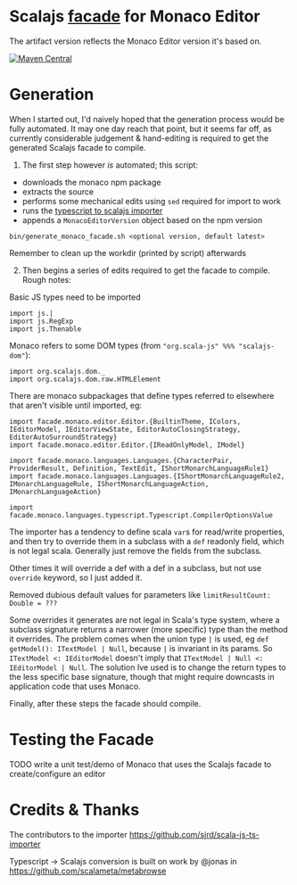 # Scalajs [facade](./src/main/scala/facade/monacoEditorFacade.scala) for Monaco Editor

The artifact version reflects the Monaco Editor version it's based on.

[![Maven Central](https://maven-badges.herokuapp.com/maven-central/com.github.benhutchison/scalajs-monaco-editor_2.12/badge.svg)](https://maven-badges.herokuapp.com/maven-central/com.github.benhutchison/scalajs-monaco-editor_2.12)

# Generation

When I started out, I'd naively hoped that the generation process would be fully automated. It may one day reach that point, but
it seems far off, as currently considerable judgement & hand-editing is required to get the generated Scalajs facade to compile.

1. The first step however *is* automated; this script:
 - downloads the monaco npm package
 - extracts the source
 - performs some mechanical edits using `sed` required for import to work
 - runs the [typescript to scalajs importer](https://github.com/sjrd/scala-js-ts-importer)
 - appends a `MonacoEditorVersion` object based on the npm version

```
bin/generate_monaco_facade.sh <optional version, default latest>
```

Remember to clean up the workdir (printed by script) afterwards

2. Then begins a series of edits required to get the facade to compile. Rough notes:

Basic JS types need to be imported
```
import js.|
import js.RegExp
import js.Thenable
```

Monaco refers to some DOM types (from `"org.scala-js" %%% "scalajs-dom"`):
```
import org.scalajs.dom._
import org.scalajs.dom.raw.HTMLElement
```

There are monaco subpackages that define types referred to elsewhere that aren't visible until imported, eg:
```
import facade.monaco.editor.Editor.{BuiltinTheme, IColors, IEditorModel, IEditorViewState, EditorAutoClosingStrategy, EditorAutoSurroundStrategy}
import facade.monaco.editor.Editor.{IReadOnlyModel, IModel}

import facade.monaco.languages.Languages.{CharacterPair, ProviderResult, Definition, TextEdit, IShortMonarchLanguageRule1}
import facade.monaco.languages.Languages.{IShortMonarchLanguageRule2, IMonarchLanguageRule, IShortMonarchLanguageAction, IMonarchLanguageAction}

import facade.monaco.languages.typescript.Typescript.CompilerOptionsValue
```

The importer has a tendency to define scala `var`s for read/write properties, and then try to override them in a subclass
with a `def` readonly field, which is not legal scala. Generally just remove the fields from the subclass.

Other times it will override a def with a def in a subclass, but not use `override` keyword, so I just added it.

Removed dubious default values for parameters like `limitResultCount: Double = ???`

Some overrides it generates are not legal in Scala's type system, where a subclass signature returns a narrower (more specific)
type than the method it overrides. The problem comes when the union type `|` is used, eg `def getModel(): ITextModel | Null`,
because `|` is invariant in its params. So `ITextModel <: IEditorModel` doesn't imply that `ITextModel | Null <: IEditorModel | Null`.
The solution Ive used is to change the return types to the less specific base signature, though that might require downcasts
in application code that uses Monaco.

Finally, after these steps the facade should compile.

# Testing the Facade

TODO write a unit test/demo of Monaco that uses the Scalajs facade to create/configure an editor


# Credits & Thanks

The contributors to the importer https://github.com/sjrd/scala-js-ts-importer

Typescript -> Scalajs conversion is built on work by @jonas in https://github.com/scalameta/metabrowse


